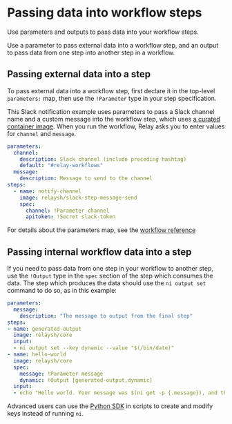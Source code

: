 # Passing data into workflow steps

Use parameters and outputs to pass data into your workflow steps.

Use a parameter to pass external data into a workflow step, and an output to pass data from one step into another step in a workflow.

## Passing external data into a step

To pass external data into a workflow step, first declare it in the top-level `parameters:` map, then use the `!Parameter` type in your step specification.

This Slack notification example uses parameters to pass a Slack channel name and a custom message into the workflow step, which uses [a curated container image](https://hub.docker.com/r/relaysh/slack-step-message-send). When you run the workflow, Relay asks you to enter values for `channel` and `message`.

```yaml
parameters:
  channel:
    description: Slack channel (include preceding hashtag)
    default: "#relay-workflows"
  message:
    description: Message to send to the channel
steps:
  - name: notify-channel
    image: relaysh/slack-step-message-send
    spec:
      channel: !Parameter channel
      apitoken: !Secret slack-token
```

For details about the parameters map, see the [workflow reference](../reference/relay-workflows.md)

## Passing internal workflow data into a step

If you need to pass data from one step in your workflow to another step, use the `!Output` type in the `spec` section of the step which consumes the data. The step which produces the data should use the `ni output set` command to do so, as in this example:

```yaml
parameters:
  message:
    description: "The message to output from the final step"
steps:
- name: generated-output
  image: relaysh/core
  input:
  - ni output set --key dynamic --value "$(/bin/date)"
- name: hello-world
  image: relaysh/core
  spec:
    message: !Parameter message
    dynamic: !Output [generated-output,dynamic]
  input:
  - echo "Hello world. Your message was $(ni get -p {.message}), and the generated output was $(ni get -p {.dynamic})"
```

Advanced users can use the [Python SDK](https://github.com/puppetlabs/relay-sdk-python) in scripts to create and modify keys instead of running `ni`.
